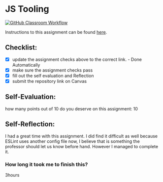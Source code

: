 JS Tooling
===================================
[![GitHub Classroom Workflow](https://github.com/markonisiama/js-tooling-lab-markonisiama/actions/workflows/classroom.yml/badge.svg)](https://github.com/markonisiama/js-tooling-lab-markonisiama/actions/workflows/classroom.yml)

Instructions to this assignment can be found [here](https://reedws.github.io/IT3049C/coursework/labs/tooling/).

## Checklist:
- [x] update the assignment checks above to the correct link. - Done Automatically
- [X] make sure the assignment checks pass
- [X] fill out the self evaluation and Reflection
- [X] submit the repository link on Canvas

## Self-Evaluation: 
how many points out of 10 do you deserve on this assignment: 
10
## Self-Reflection:

I had a great time with this assignment. I did find it difficult as well because ESLint uses another config file now, I believe that is something the professor should let us know before hand. However I managed to complete it.


### How long it took me to finish this?

3hours

